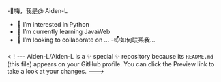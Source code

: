 -👋嗨，我是@ Aiden-L
- 👀 I’m interested in Python
- 🌱 I’m currently learning JavaWeb
- 💞️ I’m looking to collaborate on ...
-📫如何联系我...

<！---
Aiden-L/Aiden-L is a ✨ special ✨ repository because its `README.md` (this file) appears on your GitHub profile.
You can click the Preview link to take a look at your changes.
--->

